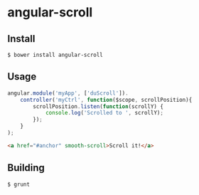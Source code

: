 angular-scroll
==============

Install
-------

    $ bower install angular-scroll

Usage
-----

```js
angular.module('myApp', ['duScroll']).
    controller('myCtrl', function($scope, scrollPosition){
        scrollPosition.listen(function(scrollY) {
            console.log('Scrolled to ', scrollY);
        });
    }
);
```

```html
<a href="#anchor" smooth-scroll>Scroll it!</a>
```

Building
--------

    $ grunt
